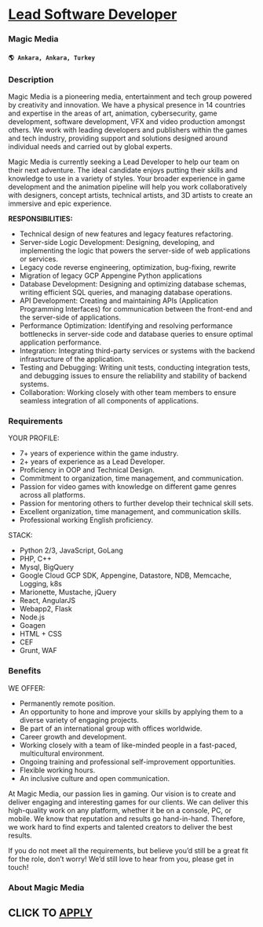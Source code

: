 # [Lead Software Developer](https://www.remotewlb.com/apply/lead-software-developer-108411)  
### Magic Media  
#### `🌎 Ankara, Ankara, Turkey`  

### **Description**

Magic Media is a pioneering media, entertainment and tech group powered by creativity and innovation. We have a physical presence in 14 countries and expertise in the areas of art, animation, cybersecurity, game development, software development, VFX and video production amongst others. We work with leading developers and publishers within the games and tech industry, providing support and solutions designed around individual needs and carried out by global experts.

Magic Media is currently seeking a Lead Developer to help our team on their next adventure. The ideal candidate enjoys putting their skills and knowledge to use in a variety of styles. Your broader experience in game development and the animation pipeline will help you work collaboratively with designers, concept artists, technical artists, and 3D artists to create an immersive and epic experience.  

 **RESPONSIBILITIES:**

  * Technical design of new features and legacy features refactoring.
  * Server-side Logic Development: Designing, developing, and implementing the logic that powers the server-side of web applications or services.
  * Legacy code reverse engineering, optimization, bug-fixing, rewrite
  * Migration of legacy GCP Appengine Python applications 
  * Database Development: Designing and optimizing database schemas, writing efficient SQL queries, and managing database operations.
  * API Development: Creating and maintaining APIs (Application Programming Interfaces) for communication between the front-end and the server-side of applications.
  * Performance Optimization: Identifying and resolving performance bottlenecks in server-side code and database queries to ensure optimal application performance.
  * Integration: Integrating third-party services or systems with the backend infrastructure of the application.
  * Testing and Debugging: Writing unit tests, conducting integration tests, and debugging issues to ensure the reliability and stability of backend systems.
  * Collaboration: Working closely with other team members to ensure seamless integration of all components of applications.

### **Requirements**

YOUR PROFILE:

  * 7+ years of experience within the game industry.
  * 2+ years of experience as a Lead Developer.
  * Proficiency in OOP and Technical Design.
  * Commitment to organization, time management, and communication.
  * Passion for video games with knowledge on different game genres across all platforms.
  * Passion for mentoring others to further develop their technical skill sets.
  * Excellent organization, time management, and communication skills.
  * Professional working English proficiency.

STACK:

  * Python 2/3, JavaScript, GoLang
  * PHP, C++
  * Mysql, BigQuery
  * Google Cloud GCP SDK, Appengine, Datastore, NDB, Memcache, Logging, k8s
  * Marionette, Mustache, jQuery
  * React, AngularJS
  * Webapp2, Flask
  * Node.js
  * Goagen
  * HTML + CSS
  * CEF
  * Grunt, WAF

### **Benefits**

WE OFFER:

  * Permanently remote position.
  * An opportunity to hone and improve your skills by applying them to a diverse variety of engaging projects.
  * Be part of an international group with offices worldwide.
  * Career growth and development.
  * Working closely with a team of like-minded people in a fast-paced, multicultural environment.
  * Ongoing training and professional self-improvement opportunities.
  * Flexible working hours.
  * An inclusive culture and open communication.

At Magic Media, our passion lies in gaming. Our vision is to create and deliver engaging and interesting games for our clients. We can deliver this high-quality work on any platform, whether it be on a console, PC, or mobile. We know that reputation and results go hand-in-hand. Therefore, we work hard to find experts and talented creators to deliver the best results.

If you do not meet all the requirements, but believe you’d still be a great fit for the role, don’t worry! We’d still love to hear from you, please get in touch!

###  **About Magic Media**

  
## CLICK TO [APPLY](https://www.remotewlb.com/apply/lead-software-developer-108411)

